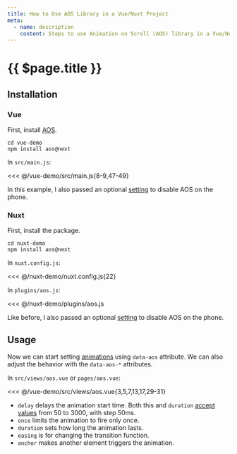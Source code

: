 ```yaml
---
title: How to Use AOS Library in a Vue/Nuxt Project
meta:
  - name: description
    content: Steps to use Animation on Scroll (AOS) library in a Vue/Nuxt project.
---
```


# {{ $page.title }}

<start-tutorial demo="aos" />

## Installation

### Vue

First, install [AOS](https://www.npmjs.com/package/aos).

```bash{2}
cd vue-demo
npm install aos@next
```

In `src/main.js`:

<<< @/vue-demo/src/main.js{8-9,47-49}

In this example, I also passed an optional [setting](https://www.npmjs.com/package/aos#1-initialize-aos) to disable AOS on the phone.

### Nuxt

First, install the package.

```bash{2}
cd nuxt-demo
npm install aos@next
```

In `nuxt.config.js`:

<<< @/nuxt-demo/nuxt.config.js{22}

In `plugins/aos.js`:

<<< @/nuxt-demo/plugins/aos.js

Like before, I also passed an optional [setting](https://www.npmjs.com/package/aos#1-initialize-aos) to disable AOS on the phone.

## Usage

Now we can start setting [animations](https://www.npmjs.com/package/aos#animations) using `data-aos` attribute. We can also adjust the behavior with the `data-aos-*` attributes.

In `src/views/aos.vue` or `pages/aos.vue`:

<<< @/vue-demo/src/views/aos.vue{3,5,7,13,17,29-31}

- `delay` delays the animation start time. Both this and `duration` [accept values](https://www.npmjs.com/package/aos#setting-duration-delay) from 50 to 3000, with step 50ms.
- `once` limits the animation to fire only once.
- `duration` sets how long the animation lasts.
- `easing` is for changing the transition function.
- `anchor` makes another element triggers the animation.
